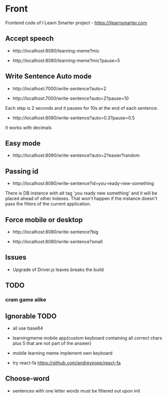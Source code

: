 # Front

Frontend code of I Learn Smarter project - https://ilearnsmarter.com

## Accept speech

- http://localhost:8080/learning-meme?mic

- http://localhost:8080/learning-meme?mic?pause=5

## Write Sentence Auto mode

- http://localhost:7000/write-sentence?auto=2

- http://localhost:7000/write-sentence?auto=2?pause=10

Each step is 2 seconds and it pauses for 10s at the end of each sentence.

- http://localhost:8080/write-sentence?auto=0.3?pause=0.5

It works with decimals

## Easy mode

- http://localhost:8080/write-sentence?auto=2?easier?random

## Passing id

- http://localhost:8080/write-sentence?id=you-ready-new-something

There is DB instance with alt tag 'you ready new something' and it will be placed ahead of other indexes. That won't happen if the instance doesn't pass the filters of the current application.

## Force mobile or desktop

- http://localhost:8080/write-sentence?big

- http://localhost:8080/write-sentence?small

## Issues

- Upgrade of Driver.js leaves breaks the build

## TODO

### cram game alike

## Ignorable TODO

- all use base64

- learningmeme mobile app(custom keyboard containing all correct chars plus 5 that are not part of the answer)

- mobile learning meme implement own keyboard

- try react-fa https://github.com/andreypopp/react-fa

## Choose-word

- sentences with one letter words must be filtered out upon init